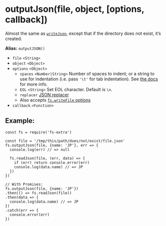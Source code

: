 outputJson(file, object, \[options, callback\])
===============================================

Almost the same as [`writeJson`](writeJson.md), except that if the directory does not exist, it’s created.

**Alias:** `outputJSON()`

-   `file` `<String>`
-   `object` `<Object>`
-   `options` `<Object>`
    -   `spaces` `<Number|String>` Number of spaces to indent; or a string to use for indentation (i.e. pass `'\t'` for tab indentation). See [the docs](https://developer.mozilla.org/en-US/docs/Web/JavaScript/Reference/Global_Objects/JSON/stringify#The_space_argument) for more info.
    -   `EOL` `<String>` Set EOL character. Default is `\n`.
    -   `replacer` [JSON replacer](https://developer.mozilla.org/en-US/docs/Web/JavaScript/Reference/Global_Objects/JSON/stringify#The_replacer_parameter)
    -   Also accepts [`fs.writeFile` options](https://nodejs.org/api/fs.html#fs_fs_writefile_file_data_options_callback)
-   `callback` `<Function>`

Example:
--------

    const fs = require('fs-extra')

    const file = '/tmp/this/path/does/not/exist/file.json'
    fs.outputJson(file, {name: 'JP'}, err => {
      console.log(err) // => null

      fs.readJson(file, (err, data) => {
        if (err) return console.error(err)
        console.log(data.name) // => JP
      })
    })

    // With Promises:
    fs.outputJson(file, {name: 'JP'})
    .then(() => fs.readJson(file))
    .then(data => {
      console.log(data.name) // => JP
    })
    .catch(err => {
      console.error(err)
    })
